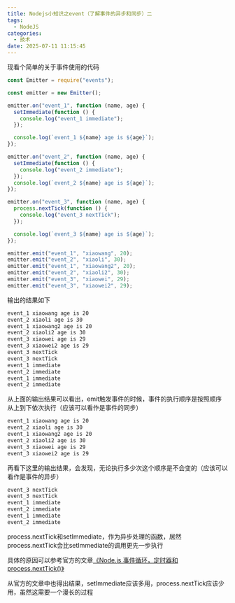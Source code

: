 ```yaml
---
title: Nodejs小知识之event（了解事件的异步和同步）二 
tags:
  - NodeJS
categories:
  - 技术
date: 2025-07-11 11:15:45
---
```


现看个简单的关于事件使用的代码

```javascript
const Emitter = require("events");

const emitter = new Emitter();

emitter.on("event_1", function (name, age) {
  setImmediate(function () {
    console.log("event_1 immediate");
  });

  console.log(`event_1 ${name} age is ${age}`);
});

emitter.on("event_2", function (name, age) {
  setImmediate(function () {
    console.log("event_2 immediate");
  });
  console.log(`event_2 ${name} age is ${age}`);
});

emitter.on("event_3", function (name, age) {
  process.nextTick(function () {
    console.log("event_3 nextTick");
  });

  console.log(`event_3 ${name} age is ${age}`);
});

emitter.emit("event_1", "xiaowang", 20);
emitter.emit("event_2", "xiaoli", 30);
emitter.emit("event_1", "xiaowang2", 20);
emitter.emit("event_2", "xiaoli2", 30);
emitter.emit("event_3", "xiaowei", 29);
emitter.emit("event_3", "xiaowei2", 29);
```

输出的结果如下

```bash
event_1 xiaowang age is 20
event_2 xiaoli age is 30
event_1 xiaowang2 age is 20
event_2 xiaoli2 age is 30
event_3 xiaowei age is 29
event_3 xiaowei2 age is 29
event_3 nextTick
event_3 nextTick
event_1 immediate
event_2 immediate
event_1 immediate
event_2 immediate
```

从上面的输出结果可以看出，emit触发事件的时候，事件的执行顺序是按照顺序从上到下依次执行（应该可以看作是事件的同步）

```bash
event_1 xiaowang age is 20
event_2 xiaoli age is 30
event_1 xiaowang2 age is 20
event_2 xiaoli2 age is 30
event_3 xiaowei age is 29
event_3 xiaowei2 age is 29
```

再看下这里的输出结果，会发现，无论执行多少次这个顺序是不会变的（应该可以看作是事件的异步）

```bash
event_3 nextTick
event_3 nextTick
event_1 immediate
event_2 immediate
event_1 immediate
event_2 immediate
```

process.nextTick和setImmediate，作为异步处理的函数，居然process.nextTick会比setImmediate的调用更先一步执行

具体的原因可以参考官方的文章[《Node.js 事件循环，定时器和 process.nextTick()》](https://nodejs.org/zh-cn/docs/guides/event-loop-timers-and-nexttick/)

从官方的文章中也得出结果，setImmediate应该多用，process.nextTick应该少用，虽然这需要一个漫长的过程
